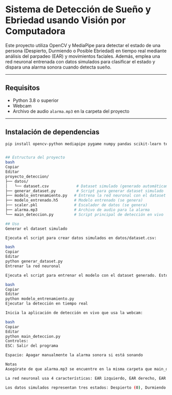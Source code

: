 # Sistema de Detección de Sueño y Ebriedad usando Visión por Computadora

Este proyecto utiliza OpenCV y MediaPipe para detectar el estado de una persona (Despierto, Durmiendo o Posible Ebriedad) en tiempo real mediante análisis del parpadeo (EAR) y movimientos faciales. Además, emplea una red neuronal entrenada con datos simulados para clasificar el estado y dispara una alarma sonora cuando detecta sueño.

---

## Requisitos

- Python 3.8 o superior
- Webcam
- Archivo de audio `alarma.mp3` en la carpeta del proyecto

---

## Instalación de dependencias

```bash
pip install opencv-python mediapipe pygame numpy pandas scikit-learn tensorflow joblib


## Estructura del proyecto
bash
Copiar
Editar
proyecto_deteccion/
├── datos/
│   └── dataset.csv            # Dataset simulado (generado automáticamente)
├── generar_dataset.py         # Script para generar dataset simulado
├── modelo_entrenamiento.py   # Entrena la red neuronal con el dataset
├── modelo_entrenado.h5       # Modelo entrenado (se genera)
├── scaler.pkl                # Escalador de datos (se genera)
├── alarma.mp3                # Archivo de audio para la alarma
└── main_deteccion.py         # Script principal de detección en vivo

## Uso
Generar el dataset simulado

Ejecuta el script para crear datos simulados en datos/dataset.csv:

bash
Copiar
Editar
python generar_dataset.py
Entrenar la red neuronal

Ejecuta el script para entrenar el modelo con el dataset generado. Esto creará modelo_entrenado.h5 y scaler.pkl:

bash
Copiar
Editar
python modelo_entrenamiento.py
Ejecutar la detección en tiempo real

Inicia la aplicación de detección en vivo que usa la webcam:

bash
Copiar
Editar
python main_deteccion.py
Controles:
ESC: Salir del programa

Espacio: Apagar manualmente la alarma sonora si está sonando

Notas
Asegúrate de que alarma.mp3 se encuentre en la misma carpeta que main_deteccion.py.

La red neuronal usa 4 características: EAR izquierdo, EAR derecho, EAR promedio y movimiento facial para clasificar el estado.

Los datos simulados representan tres estados: Despierto (0), Durmiendo (1) y Posible Ebriedad (2).

